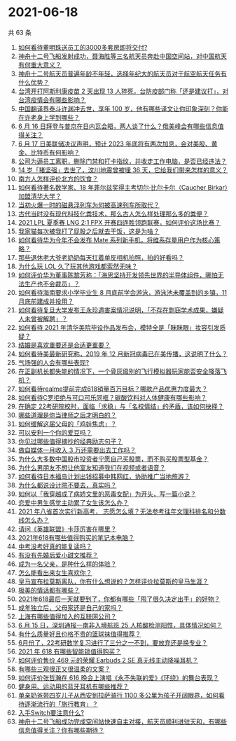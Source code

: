 # 2021-06-18

共 63 条

<!-- BEGIN -->
<!-- 最后更新时间 Fri Jun 18 2021 01:22:55 GMT+0800 (China Standard Time) -->

1. [如何看待董明珠送员工的3000多套房即将交付?](https://www.zhihu.com/question/465190639)
2. [神舟十二号飞船发射成功，聂海胜等三名航天员奔赴中国空间站，对中国航天有何重大意义？](https://www.zhihu.com/question/465393063)
3. [神舟十二号航天员普遍年龄不年轻，选择年纪大的航天员对于航空航天任务有什么优势？](https://www.zhihu.com/question/465284337)
4. [台湾开打阿斯利康疫苗 2 天出现 13
   人猝死，台防疫部门称「还是建议打」，对台湾疫情会有哪些影响？](https://www.zhihu.com/question/465590341)
5. [中国翻译界泰斗许渊冲去世，享年 100
   岁，他有哪些译文让你印象深刻？你能在许老身上学到哪些？](https://www.zhihu.com/question/465502478)
6. [6 月 16
   日拜登与普京在日内瓦会晤，两人谈了什么？俄美峰会有哪些信息值得关注？](https://www.zhihu.com/question/465409295)
7. [6 月 17 日美联储决议声明，预计 2023
   年底将有两次加息，会对美股、黄金、比特币有何影响？](https://www.zhihu.com/question/465456246)
8. [公司为逼员工离职，删除门禁和打卡指纹，并收走工作电脑，是否已经违法？](https://www.zhihu.com/question/458446577)
9. [14 岁「猪坚强」去世了，汶川地震曾被埋 36
   天，它给我们带来怎样的意义？](https://www.zhihu.com/question/465481304)
10. [南方人怎样评价北方的饮食？](https://www.zhihu.com/question/31894251)
11. [如何看待著名数学家、18 年菲尔兹奖得主考切尔·比尔卡尔（Caucher
    Birkar）加盟清华大学？](https://www.zhihu.com/question/464844610)
12. [当初火爆一时的磁悬浮列车为何被高速列车所取代？](https://www.zhihu.com/question/352230599)
13. [古代当时没有现代科技化粪技术，那么古人怎么样处理那么多的粪便？](https://www.zhihu.com/question/464580573)
14. [2021 LPL 夏季赛 LNG 2:1 FPX
    开赛四连胜领跑联赛，如何评价这场比赛？](https://www.zhihu.com/question/465588866)
15. [我家猫每次被我打了屁股之后就去干饭，这是为啥？](https://www.zhihu.com/question/465059360)
16. [如何看待华为今年不会发布 Mate
    系列新手机，将维系存量用户作为核心策略？](https://www.zhihu.com/question/465383357)
17. [那些退休老大爷老奶奶每天扛着单反相机拍照，拍的好看吗？](https://www.zhihu.com/question/427864597)
18. [为什么玩 LOL 久了玩其他游戏都索然无味？](https://www.zhihu.com/question/462644970)
19. [如何评价华为董事陈黎芳称：「海思坚持开发领先世界的半导体组件，哪怕无法生产也不会裁员」？](https://www.zhihu.com/question/464967844)
20. [如何看待海南要求小学毕业生 8 月底前学会游泳，游泳池未覆盖到的乡镇，11
    月底前建成并投用？](https://www.zhihu.com/question/465307248)
21. [如何看待复旦大学发布王永珍遇害案情况说明，「不存在剽窃学术成果，嫌疑人未曾被解聘」？](https://www.zhihu.com/question/465629537)
22. [如何看待 2021
    年清华美院毕设作品发布会，模特全是「眯眯眼」妆容引发质疑？](https://www.zhihu.com/question/464319655)
23. [结婚是喜欢重要还是合适更重要？](https://www.zhihu.com/question/418802722)
24. [如何看待美最新研究称，2019 年 12
    月新冠病毒已在美传播，这说明了什么？](https://www.zhihu.com/question/465273612)
25. [气场强的人会有哪些表现?](https://www.zhihu.com/question/25151940)
26. [在正副机长都失能的情况下，一个骨灰级别的飞行模拟器玩家能否安全降落飞机？](https://www.zhihu.com/question/412412871)
27. [如何看待realme提前完成618销量百万目标？哪款产品优惠力度最大？](https://www.zhihu.com/question/465333482)
28. [如何看待C罗拒绝与可口可乐同框？碳酸饮料对人体健康有哪些影响？](https://www.zhihu.com/question/465111118)
29. [在确定
    22考研院校时，面临「求稳」与「名校情结」的矛盾，该如何抉择？](https://www.zhihu.com/question/465528736)
30. [哪些道理是你当律师之后才明白的？](https://www.zhihu.com/question/437922823)
31. [如何缓解这届父母的「鸡娃焦虑」？](https://www.zhihu.com/question/451871565)
32. [可以安利一个你的爱豆吗？](https://www.zhihu.com/question/464244516)
33. [你见过哪些值得摘抄的经典励志句子？](https://www.zhihu.com/question/447620837)
34. [做自媒体一月收入 3 万还需要出去工作吗？](https://www.zhihu.com/question/457544338)
35. [为什么大多数中国股市投资者宁愿自己买股票，而不购买股票型基金？](https://www.zhihu.com/question/32166514)
36. [为什么男朋友不想让他室友知道我们在视频或者语音？](https://www.zhihu.com/question/465047050)
37. [如何看待日本福岛计划出钱招募中韩网红，协助推广当地旅游？](https://www.zhihu.com/question/465371058)
38. [为什么都说设计院不要去，真实吗？](https://www.zhihu.com/question/401676772)
39. [如何以「我穿越成了病娇文里的恶毒女配」为开头，写一篇小说？](https://www.zhihu.com/question/463353580)
40. [恋爱中男生感觉主动累了女生该怎么办？](https://www.zhihu.com/question/330148026)
41. [2021 年八省首次实行新高考，
    志愿怎么填？无法参考往年文理科排名和分数线怎么办？](https://www.zhihu.com/question/460011388)
42. [请问《英雄联盟》卡莎厉害在哪里？](https://www.zhihu.com/question/464172547)
43. [2021年618有哪些值得购买的笔记本电脑？](https://www.zhihu.com/question/456023623)
44. [中考没考好真的能复读吗？](https://www.zhihu.com/question/463329359)
45. [有没有先婚后爱小甜文推荐？](https://www.zhihu.com/question/458377910)
46. [成为一名父亲，是种什么样的体验？](https://www.zhihu.com/question/300110433)
47. [怎么能看出来女生喜欢你？](https://www.zhihu.com/question/453143428)
48. [皇马宣布拉莫斯离队，你有什么想说的？怎样评价拉莫斯的皇马生涯？](https://www.zhihu.com/question/465466090)
49. [极美的情话都有哪些？](https://www.zhihu.com/question/462730865)
50. [2021年618最后一天就要到了，你都有哪些「囤了很久决定出手」的好物？](https://www.zhihu.com/question/465446335)
51. [成年独立后，父母家还是自己的家吗？](https://www.zhihu.com/question/465591269)
52. [上海有哪些值得加入的互联网公司？](https://www.zhihu.com/question/19596230)
53. [6 月 15 日，深圳通报一南非入境航班 25
    人核酸检测阳性，具体情况如何？](https://www.zhihu.com/question/465324619)
54. [有什么质量好且价格不贵的篮球袜值得推荐？](https://www.zhihu.com/question/321288348)
55. [6月份了，22考研数学复习进行了三分之一不到，要放弃还是换专业？](https://www.zhihu.com/question/464449112)
56. [2021 年 618 有哪些智能锁值得购买？](https://www.zhihu.com/question/465401695)
57. [如何评价售价 469 元的荣耀 Earbuds 2 SE
    真无线主动降噪耳机？](https://www.zhihu.com/question/465408645)
58. [有哪些三观很正又很温柔的文案？](https://www.zhihu.com/question/458254625)
59. [如何评价张哲瀚在 616
    晚会上演唱《永不失联的爱》《环绕》的舞台表现？](https://www.zhihu.com/question/465329816)
60. [健身用、运动用的蓝牙耳机有哪些推荐？](https://www.zhihu.com/question/43456110)
61. [单亲奶爸带四岁儿子从西安到拉萨骑行 1100
    多公里为孩子开阔眼界，如何看待逐渐流行的「旅行教育」？](https://www.zhihu.com/question/465096300)
62. [入手Switch要注意什么?](https://www.zhihu.com/question/316296166)
63. [神舟十二号飞船成功完成空间站快速自主对接，航天员顺利进驻天和，有哪些信息值得关注？你有哪些期待？](https://www.zhihu.com/question/465284083)

<!-- END -->
